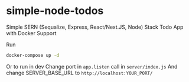 # simple-node-todos
Simple SERN (Sequalize, Express, React/Next.JS, Node) Stack Todo App with Docker Support

Run
```bash
docker-compose up -d
```

Or to run in dev
Change port in `app.listen` call in `server/index.js`
And change SERVER_BASE_URL to `http://localhost:YOUR_PORT/`

